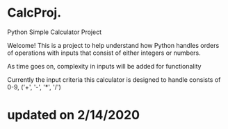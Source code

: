 # CalcProj.
Python Simple Calculator Project

Welcome! This is a project to help understand how Python handles orders of operations with inputs that consist of either integers or numbers.

As time goes on, complexity in inputs will be added for functionality

Currently the input criteria this calculator is designed to handle consists of 0-9, ('+', '-', '*', '/')

# updated on 2/14/2020

